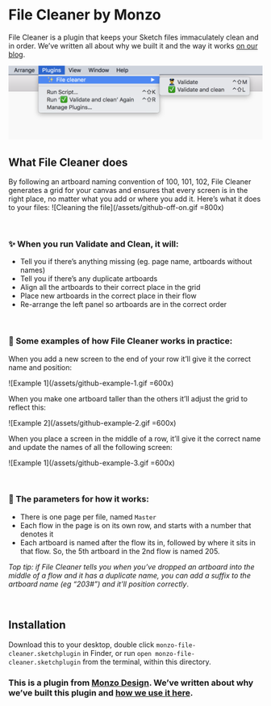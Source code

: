 # File Cleaner by Monzo

File Cleaner is a plugin that keeps your Sketch files immaculately clean and in order. We’ve written all about why we built it and the way it works [on our blog](monzo.com/blog). 

![Plugin Screenshot](/assets/github-plugin-screenshot.png)

## What File Cleaner does
By following an artboard naming convention of 100, 101, 102, File Cleaner generates a grid for your canvas and ensures that every screen is in the right place, no matter what you add or where you add it. Here’s what it does to your files:
![Cleaning the file](/assets/github-off-on.gif =800x)

<br>

### ✨ When you run Validate and Clean, it will:
* Tell you if there’s anything missing (eg. page name, artboards without names)
* Tell you if there’s any duplicate artboards
* Align all the artboards to their correct place in the grid
* Place new artboards in the correct place in their flow
* Re-arrange the left panel so artboards are in the correct order

<br>

### 👀 Some examples of how File Cleaner works in practice:
When you add a new screen to the end of your row it’ll give it the correct name and position:

![Example 1](/assets/github-example-1.gif =600x)<br>

When you make one artboard taller than the others it’ll adjust the grid to reflect this:

![Example 2](/assets/github-example-2.gif =600x)<br>

When you place a screen in the middle of a row, it’ll give it the correct name and update the names of all the following screen:

![Example 1](/assets/github-example-3.gif =600x)

<br>

### 📄 The parameters for how it works:
* There is one page per file, named `Master`
* Each flow in the page is on its own row, and starts with a number that denotes it
* Each artboard is named after the flow its in, followed by where it sits in that flow. So, the 5th artboard in the 2nd flow is named 205.

*Top tip: if File Cleaner tells you when you’ve dropped an artboard into the middle of a flow and it has a duplicate name, you can add a suffix to the artboard name (eg “203#”) and it’ll position correctly*.

<br>

## Installation

Download this to your desktop, double click `monzo-file-cleaner.sketchplugin` in Finder, or run `open monzo-file-cleaner.sketchplugin` from the terminal, within this directory.


### This is a plugin from [Monzo Design](http://monzo.com/design). We’ve written about why we’ve built this plugin and [how we use it here](http://monzo.com/blog). 
